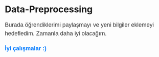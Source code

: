# Data-Preprocessing

<style>
  p {
    font-family: Arial, sans-serif;
    font-size: 18px;
    color: #333;
    line-height: 1.5;
    margin-bottom: 20px;
  }

  p:last-of-type {
    margin-bottom: 0;
  }

  .greetings {
    font-weight: bold;
    color: #007bff;
  }
</style>
<p>Burada öğrendiklerimi paylaşmayı ve yeni bilgiler eklemeyi hedefledim. Zamanla daha iyi olacağım.</p>
<p class="greetings">İyi çalışmalar :)</p>
